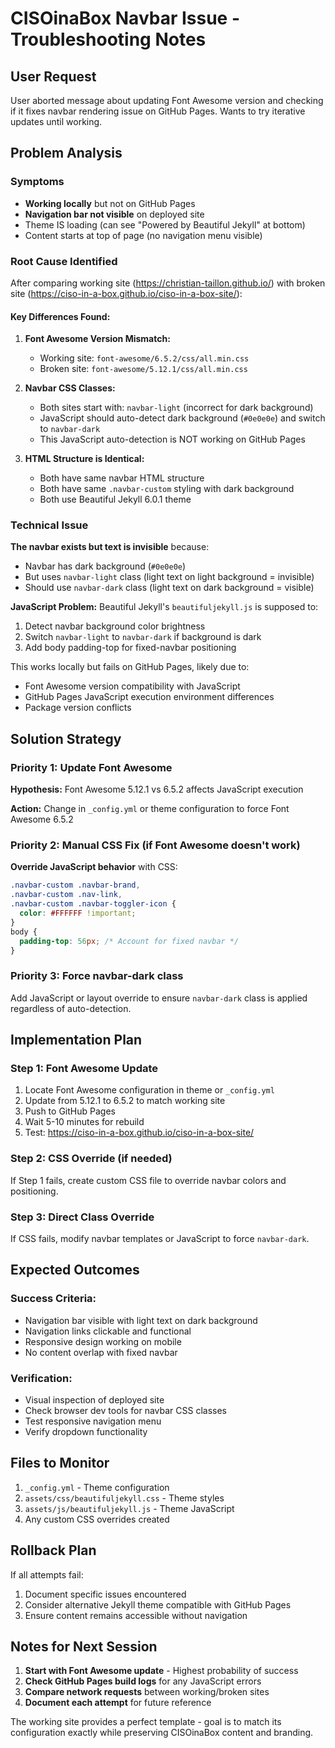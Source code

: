 # CISOinaBox Navbar Issue - Troubleshooting Notes

## User Request
User aborted message about updating Font Awesome version and checking if it fixes navbar rendering issue on GitHub Pages. Wants to try iterative updates until working.

## Problem Analysis

### Symptoms
- **Working locally** but not on GitHub Pages
- **Navigation bar not visible** on deployed site
- Theme IS loading (can see "Powered by Beautiful Jekyll" at bottom)
- Content starts at top of page (no navigation menu visible)

### Root Cause Identified

After comparing working site (https://christian-taillon.github.io/) with broken site (https://ciso-in-a-box.github.io/ciso-in-a-box-site/):

#### Key Differences Found:

1. **Font Awesome Version Mismatch:**
   - Working site: `font-awesome/6.5.2/css/all.min.css`
   - Broken site: `font-awesome/5.12.1/css/all.min.css`

2. **Navbar CSS Classes:**
   - Both sites start with: `navbar-light` (incorrect for dark background)
   - JavaScript should auto-detect dark background (`#0e0e0e`) and switch to `navbar-dark`
   - This JavaScript auto-detection is NOT working on GitHub Pages

3. **HTML Structure is Identical:**
   - Both have same navbar HTML structure
   - Both have same `.navbar-custom` styling with dark background
   - Both use Beautiful Jekyll 6.0.1 theme

### Technical Issue

**The navbar exists but text is invisible** because:
- Navbar has dark background (`#0e0e0e`)
- But uses `navbar-light` class (light text on light background = invisible)
- Should use `navbar-dark` class (light text on dark background = visible)

**JavaScript Problem:**
Beautiful Jekyll's `beautifuljekyll.js` is supposed to:
1. Detect navbar background color brightness
2. Switch `navbar-light` to `navbar-dark` if background is dark
3. Add body padding-top for fixed-navbar positioning

This works locally but fails on GitHub Pages, likely due to:
- Font Awesome version compatibility with JavaScript
- GitHub Pages JavaScript execution environment differences
- Package version conflicts

## Solution Strategy

### Priority 1: Update Font Awesome
**Hypothesis:** Font Awesome 5.12.1 vs 6.5.2 affects JavaScript execution

**Action:** Change in `_config.yml` or theme configuration to force Font Awesome 6.5.2

### Priority 2: Manual CSS Fix (if Font Awesome doesn't work)
**Override JavaScript behavior** with CSS:

```css
.navbar-custom .navbar-brand,
.navbar-custom .nav-link,
.navbar-custom .navbar-toggler-icon {
  color: #FFFFFF !important;
}
body {
  padding-top: 56px; /* Account for fixed navbar */
}
```

### Priority 3: Force navbar-dark class
Add JavaScript or layout override to ensure `navbar-dark` class is applied regardless of auto-detection.

## Implementation Plan

### Step 1: Font Awesome Update
1. Locate Font Awesome configuration in theme or `_config.yml`
2. Update from 5.12.1 to 6.5.2 to match working site
3. Push to GitHub Pages
4. Wait 5-10 minutes for rebuild
5. Test: https://ciso-in-a-box.github.io/ciso-in-a-box-site/

### Step 2: CSS Override (if needed)
If Step 1 fails, create custom CSS file to override navbar colors and positioning.

### Step 3: Direct Class Override
If CSS fails, modify navbar templates or JavaScript to force `navbar-dark`.

## Expected Outcomes

### Success Criteria:
- Navigation bar visible with light text on dark background
- Navigation links clickable and functional
- Responsive design working on mobile
- No content overlap with fixed navbar

### Verification:
- Visual inspection of deployed site
- Check browser dev tools for navbar CSS classes
- Test responsive navigation menu
- Verify dropdown functionality

## Files to Monitor

1. `_config.yml` - Theme configuration
2. `assets/css/beautifuljekyll.css` - Theme styles
3. `assets/js/beautifuljekyll.js` - Theme JavaScript
4. Any custom CSS overrides created

## Rollback Plan

If all attempts fail:
1. Document specific issues encountered
2. Consider alternative Jekyll theme compatible with GitHub Pages
3. Ensure content remains accessible without navigation

## Notes for Next Session

1. **Start with Font Awesome update** - Highest probability of success
2. **Check GitHub Pages build logs** for any JavaScript errors
3. **Compare network requests** between working/broken sites
4. **Document each attempt** for future reference

The working site provides a perfect template - goal is to match its configuration exactly while preserving CISOinaBox content and branding.